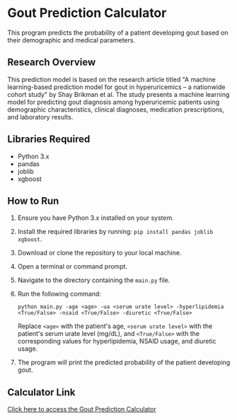 # Gout Prediction Calculator

This program predicts the probability of a patient developing gout based on their demographic and medical parameters.

## Research Overview

This prediction model is based on the research article titled "A machine learning-based prediction model for gout in hyperuricemics – a nationwide cohort study" by Shay Brikman et al. The study presents a machine learning model for predicting gout diagnosis among hyperuricemic patients using demographic characteristics, clinical diagnoses, medication prescriptions, and laboratory results.

## Libraries Required

- Python 3.x
- pandas
- joblib
- xgboost

## How to Run

1. Ensure you have Python 3.x installed on your system.
2. Install the required libraries by running: `pip install pandas joblib xgboost`.
3. Download or clone the repository to your local machine.
4. Open a terminal or command prompt.
5. Navigate to the directory containing the `main.py` file.
6. Run the following command:

    ```
    python main.py -age <age> -ua <serum urate level> -hyperlipidemia <True/False> -nsaid <True/False> -diuretic <True/False>
    ```

    Replace `<age>` with the patient's age, `<serum urate level>` with the patient's serum urate level (mg/dL), and `<True/False>` with the corresponding values for hyperlipidemia, NSAID usage, and diuretic usage.

7. The program will print the predicted probability of the patient developing gout.

## Calculator Link

[Click here to access the Gout Prediction Calculator](https://github.com/yourusername/yourrepository/main.py)

